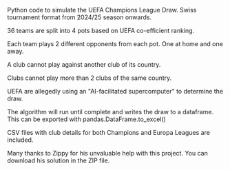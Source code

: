 Python code to simulate the UEFA Champions League Draw.  Swiss tournament format from 2024/25 season onwards.

36 teams are split into 4 pots based on UEFA co-efficient ranking.

Each team plays 2 different opponents from each pot. One at home and one away.

A club cannot play against another club of its country.

Clubs cannot play more than 2 clubs of the same country.

UEFA are allegedly using an "AI-facilitated supercomputer" to determine the draw.

The algorithm will run until complete and writes the draw to a dataframe. This can be exported with pandas.DataFrame.to_excel() 

CSV files with club details for both Champions and Europa Leagues are included.


Many thanks to Zippy for his unvaluable help with this project.
You can download his solution in the ZIP file.  


    
